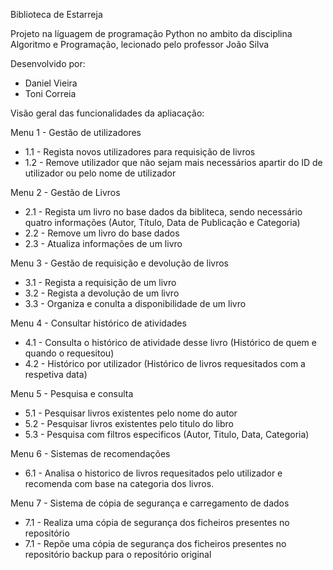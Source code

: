 Biblioteca de Estarreja

Projeto na líguagem de programação Python no ambito da disciplina Algoritmo e Programação, lecionado pelo professor João Silva

Desenvolvido por:
- Daniel Vieira
- Toni Correia

Visão geral das funcionalidades da apliacação:

Menu 1 - Gestão de utilizadores
-  1.1 - Regista novos utilizadores para requisição de livros
-  1.2 - Remove utilizador que não sejam mais necessários apartir do ID de utilizador ou pelo nome de utilizador

Menu 2 - Gestão de Livros
-  2.1 - Regista um livro no base dados da bibliteca, sendo necessário quatro informações (Autor, Título, Data de Publicação e Categoria)
-  2.2 - Remove um livro do base dados
-  2.3 - Atualiza informações de um livro

Menu 3 - Gestão de requisição e devolução de livros
-  3.1 - Regista a requisição de um livro
-  3.2 - Regista a devolução de um livro
-  3.3 - Organiza e conulta a disponibilidade de um livro

Menu 4 - Consultar histórico de atividades
- 4.1 - Consulta o histórico de atividade desse livro (Histórico de quem e quando o requesitou)
- 4.2 - Histórico por utilizador (Histórico de livros requesitados com a respetiva data)

Menu 5 - Pesquisa e consulta
- 5.1 - Pesquisar livros existentes pelo nome do autor
- 5.2 - Pesquisar livros existentes pelo titulo do libro
- 5.3 - Pesquisa com filtros especificos (Autor, Titulo, Data, Categoria)

Menu 6 - Sistemas de recomendações
- 6.1 - Analisa o historico de livros requesitados pelo utilizador e recomenda com base na categoria dos livros.

Menu 7 - Sistema de cópia de segurança e carregamento de dados
- 7.1 - Realiza uma cópia de segurança dos ficheiros presentes no repositório
- 7.1 - Repõe uma cópia de segurança dos ficheiros presentes no repositório backup para o repositório original
